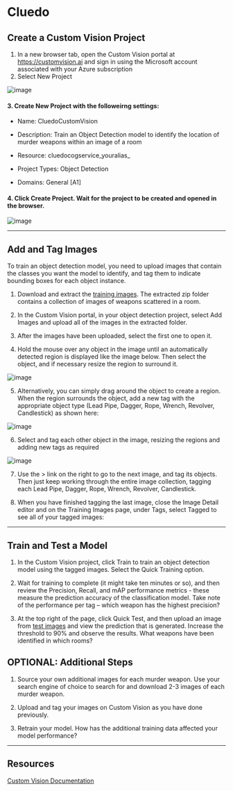 


# Cluedo

## Create a Custom Vision Project

  1. In a new browser tab, open the Custom Vision portal at https://customvision.ai and sign in using the Microsoft account associated with your Azure subscription
  2. Select New Project
 
 ![image](https://user-images.githubusercontent.com/32169182/113877961-160eb400-97b1-11eb-9fc2-69a25b8b7686.png)


 #### 3. Create New Project with the followeirng settings:
-   Name: CluedoCustomVision
    
-   Description: Train an Object Detection model to identify the location of murder weapons within an image of a room
    
-   Resource: cluedocogservice_youralias_
    
-   Project Types: Object Detection
    
-   Domains: General [A1]

#### 4. Click Create Project. Wait for the project to be created and opened in the browser.

![image](https://user-images.githubusercontent.com/32169182/113878016-245cd000-97b1-11eb-963b-3cabe1fac02a.png)

---

## Add and Tag Images
To train an object detection model, you need to upload images that contain the classes you want the model to identify, and tag them to indicate bounding boxes for each object instance.
1.  Download and extract the [training images](https://github.com/alllee/cluedo/blob/main/customvision/training%20images.zip). The extracted zip folder contains a collection of images of weapons scattered in a room.
    

2.  In the Custom Vision portal, in your object detection project, select Add Images and upload all of the images in the extracted folder.
    

3.  After the images have been uploaded, select the first one to open it.
    

4.  Hold the mouse over any object in the image until an automatically detected region is displayed like the image below. Then select the object, and if necessary resize the region to surround it.

![image](https://user-images.githubusercontent.com/32169182/113878612-ad740700-97b1-11eb-924d-a4f4c0bddb81.png)

5. Alternatively, you can simply drag around the object to create a region. When the region surrounds the object, add a new tag with the appropriate object type (Lead Pipe, Dagger, Rope, Wrench, Revolver, Candlestick) as shown here: 

![image](https://user-images.githubusercontent.com/32169182/113878814-dac0b500-97b1-11eb-8c5a-57e41f29369c.png)

6. Select and tag each other object in the image, resizing the regions and adding new tags as required

![image](https://user-images.githubusercontent.com/32169182/113878936-f4fa9300-97b1-11eb-9b43-26762514b9aa.png)

7.  Use the > link on the right to go to the next image, and tag its objects. Then just keep working through the entire image collection, tagging each Lead Pipe, Dagger, Rope, Wrench, Revolver, Candlestick.

8.  When you have finished tagging the last image, close the Image Detail editor and on the Training Images page, under Tags, select Tagged to see all of your tagged images:

---

## Train and Test a Model
1.  In the Custom Vision project, click Train to train an object detection model using the tagged images. Select the Quick Training option.
    
2.  Wait for training to complete (it might take ten minutes or so), and then review the Precision, Recall, and mAP performance metrics - these measure the prediction accuracy of the classification model. Take note of the performance per tag – which weapon has the highest precision?

3.  At the top right of the page, click Quick Test, and then upload an image from [test images](https://github.com/alllee/cluedo/blob/main/customvision/test%20images.zip) and view the prediction that is generated. Increase the threshold to 90%  and observe the results. What weapons have been identified in which rooms?


## OPTIONAL: Additional Steps
1. Source your own additional images for each murder weapon. Use your search engine of choice to search for and download 2-3 images of each murder weapon. 

2. Upload and tag your images on Custom Vision as you have done previously.

3. Retrain your model. How has the additional training data affected your model performance?

---

## Resources

[Custom Vision Documentation](https://docs.microsoft.com/en-us/azure/cognitive-services/custom-vision-service/)
